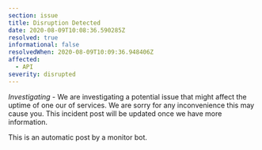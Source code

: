 ```yaml
---
section: issue
title: Disruption Detected
date: 2020-08-09T10:08:36.590285Z
resolved: true
informational: false
resolvedWhen: 2020-08-09T10:09:36.948406Z
affected:
  - API
severity: disrupted
---
```

*Investigating* - We are investigating a potential issue that might affect the uptime of one our of services. We are sorry for any inconvenience this may cause you. This incident post will be updated once we have more information.

This is an automatic post by a monitor bot.
        